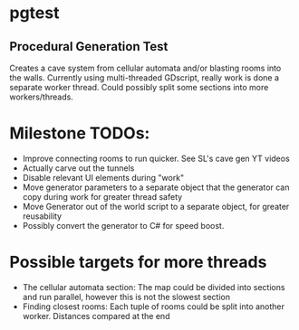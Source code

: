# pgtest
## Procedural Generation Test

Creates a cave system from cellular automata and/or blasting rooms into the walls. Currently using multi-threaded GDscript, really work is done a separate worker thread. Could possibly split some sections into more workers/threads.

# Milestone TODOs:

* Improve connecting rooms to run quicker. See SL's cave gen YT videos
* Actually carve out the tunnels
* Disable relevant UI elements during "work"
* Move generator parameters to a separate object that the generator can copy during work for greater thread safety
* Move Generator out of the world script to a separate object, for greater reusability
* Possibly convert the generator to C# for speed boost.

# Possible targets for more threads

* The cellular automata section: The map could be divided into sections and run parallel, however this is not the slowest section
* Finding closest rooms: Each tuple of rooms could be split into another worker. Distances compared at the end